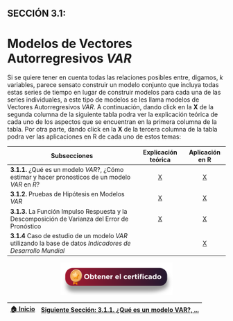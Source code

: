## SECCIÓN 3.1:
# Modelos de Vectores Autorregresivos $VAR$
Si se quiere tener en cuenta todas las relaciones posibles entre, digamos, $k$ variables, parece sensato construir un modelo conjunto que incluya todas estas series de tiempo en lugar de construir modelos para cada una de las series individuales, a este tipo de modelos se les llama modelos de Vectores Autorregresivos $VAR$. A continuación, dando click en la **X** de la segunda columna de la siguiente tabla podra ver la explicación teórica de cada uno de los aspectos que se encuentran en la primera columna de la tabla. Por otra parte, dando click en la **X** de la tercera columna de la tabla podra ver las aplicaciones en R de cada uno de estos temas:

| Subsecciones                                                                                                                                                               | Explicación teórica                 |  Aplicación en R                     |
|----------------------------------------------------------------------------------------------------------------------------------------------------------------------------|:-----------------------------------:|:------------------------------------:|
| **3.1.1.** ¿Qué es un modelo $VAR$?, ¿Cómo estimar y hacer pronosticos de un modelo $VAR$ en $R$? |  [X](Seccion03_01_01_T/Readme.md)    | [X](Seccion03_01_01_R/Readme.md)    | 
| **3.1.2.** Pruebas de Hipótesis en Modelos $VAR$                                                                                                                           |  [X](Seccion03_01_02_T/Readme.md)    | [X](Seccion03_01_02_R/Readme.md)     |
| **3.1.3.** La Función Impulso Respuesta y la Descomposición de Varianza del Error de Pronóstico                                                                            |  [X](Seccion03_01_03_T/Readme.md)    | [X](Seccion03_01_03_R/Readme.md) | 
| **3.1.4** Caso de estudio de un modelo $VAR$ utilizando la base de datos _Indicadores de Desarrollo Mundial_                                                                              |                                     | [X](Seccion03_01_04/Readme.md)                           | 



<div align="center"><a href="https://enlace-academico.escuelaing.edu.co/psc/FORMULARIO/EMPLOYEE/SA/c/EC_LOCALIZACION_RE.LC_FRM_ADMEDCO_FL.GBL" target="_blank"><img src="https://github.com/alvaroperdomo/World-Econometrics/blob/main/.icons/IconCEHBotonCertificado.png" alt="World-Econometrics" width="260" border="0" /></a></div>

| [:house: Inicio](../README.md)    | [Siguiente Sección: 3.1.1. ¿Qué es un modelo VAR?, ...](Seccion03_01_01_T/Readme.md) |
|-----------------------------------|-----------------------------------------------------------------------------------------------------------------------------|
